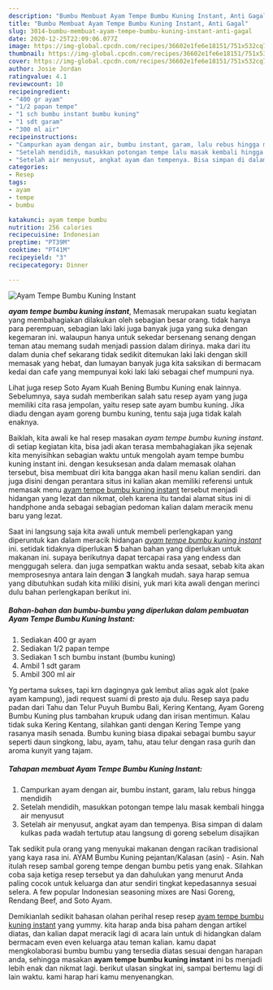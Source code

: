 ```yaml
---
description: "Bumbu Membuat Ayam Tempe Bumbu Kuning Instant, Anti Gagal"
title: "Bumbu Membuat Ayam Tempe Bumbu Kuning Instant, Anti Gagal"
slug: 3014-bumbu-membuat-ayam-tempe-bumbu-kuning-instant-anti-gagal
date: 2020-12-25T22:09:06.077Z
image: https://img-global.cpcdn.com/recipes/36602e1fe6e18151/751x532cq70/ayam-tempe-bumbu-kuning-instant-foto-resep-utama.jpg
thumbnail: https://img-global.cpcdn.com/recipes/36602e1fe6e18151/751x532cq70/ayam-tempe-bumbu-kuning-instant-foto-resep-utama.jpg
cover: https://img-global.cpcdn.com/recipes/36602e1fe6e18151/751x532cq70/ayam-tempe-bumbu-kuning-instant-foto-resep-utama.jpg
author: Josie Jordan
ratingvalue: 4.1
reviewcount: 10
recipeingredient:
- "400 gr ayam"
- "1/2 papan tempe"
- "1 sch bumbu instant bumbu kuning"
- "1 sdt garam"
- "300 ml air"
recipeinstructions:
- "Campurkan ayam dengan air, bumbu instant, garam, lalu rebus hingga mendidih"
- "Setelah mendidih, masukkan potongan tempe lalu masak kembali hingga air menyusut"
- "Setelah air menyusut, angkat ayam dan tempenya. Bisa simpan di dalam kulkas pada wadah tertutup atau langsung di goreng sebelum disajikan"
categories:
- Resep
tags:
- ayam
- tempe
- bumbu

katakunci: ayam tempe bumbu 
nutrition: 256 calories
recipecuisine: Indonesian
preptime: "PT39M"
cooktime: "PT41M"
recipeyield: "3"
recipecategory: Dinner

---
```



![Ayam Tempe Bumbu Kuning Instant](https://img-global.cpcdn.com/recipes/36602e1fe6e18151/751x532cq70/ayam-tempe-bumbu-kuning-instant-foto-resep-utama.jpg)

<b><i>ayam tempe bumbu kuning instant</i></b>, Memasak merupakan suatu kegiatan yang membahagiakan dilakukan oleh sebagian besar orang. tidak hanya para perempuan, sebagian laki laki juga banyak juga yang suka dengan kegemaran ini. walaupun hanya untuk sekedar bersenang senang dengan teman atau memang sudah menjadi passion dalam dirinya. maka dari itu dalam dunia chef sekarang tidak sedikit ditemukan laki laki dengan skill memasak yang hebat, dan lumayan banyak juga kita saksikan di bermacam kedai dan cafe yang mempunyai koki laki laki sebagai chef mumpuni nya.

Lihat juga resep Soto Ayam Kuah Bening Bumbu Kuning enak lainnya. Sebelumnya, saya sudah memberikan salah satu resep ayam yang juga memiliki cita rasa jempolan, yaitu resep sate ayam bumbu kuning. Jika diadu dengan ayam goreng bumbu kuning, tentu saja juga tidak kalah enaknya.

Baiklah, kita awali ke hal resep masakan <i>ayam tempe bumbu kuning instant</i>. di setiap kegiatan kita, bisa jadi akan terasa membahagiakan jika sejenak kita menyisihkan sebagian waktu untuk mengolah ayam tempe bumbu kuning instant ini. dengan kesuksesan anda dalam memasak olahan tersebut, bisa membuat diri kita bangga akan hasil menu kalian sendiri. dan juga disini dengan perantara situs ini kalian akan memiliki referensi untuk memasak menu <u>ayam tempe bumbu kuning instant</u> tersebut menjadi hidangan yang lezat dan nikmat, oleh karena itu tandai alamat situs ini di handphone anda sebagai sebagian pedoman kalian dalam meracik menu baru yang lezat.


Saat ini langsung saja kita awali untuk membeli perlengkapan yang diperuntuk kan dalam meracik hidangan <u><i>ayam tempe bumbu kuning instant</i></u> ini. setidak tidaknya diperlukan <b>5</b> bahan bahan yang diperlukan untuk makanan ini. supaya berikutnya dapat tercapai rasa yang endess dan menggugah selera. dan juga sempatkan waktu anda sesaat, sebab kita akan memprosesnya antara lain dengan <b>3</b> langkah mudah. saya harap semua yang dibutuhkan sudah kita miliki disini, yuk mari kita awali dengan merinci dulu bahan perlengkapan berikut ini.

<!--inarticleads1-->

##### Bahan-bahan dan bumbu-bumbu yang diperlukan dalam pembuatan Ayam Tempe Bumbu Kuning Instant:

1. Sediakan 400 gr ayam
1. Sediakan 1/2 papan tempe
1. Sediakan 1 sch bumbu instant (bumbu kuning)
1. Ambil 1 sdt garam
1. Ambil 300 ml air


Yg pertama sukses, tapi krn dagingnya gak lembut alias agak alot (pake ayam kampung), jadi request suami di presto aja dulu. Resep saya padu padan dari Tahu dan Telur Puyuh Bumbu Bali, Kering Kentang, Ayam Goreng Bumbu Kuning plus tambahan krupuk udang dan irisan mentimun. Kalau tidak suka Kering Kentang, silahkan ganti dengan Kering Tempe yang rasanya masih senada. Bumbu kuning biasa dipakai sebagai bumbu sayur seperti daun singkong, labu, ayam, tahu, atau telur dengan rasa gurih dan aroma kunyit yang tajam. 

<!--inarticleads2-->

##### Tahapan membuat Ayam Tempe Bumbu Kuning Instant:

1. Campurkan ayam dengan air, bumbu instant, garam, lalu rebus hingga mendidih
1. Setelah mendidih, masukkan potongan tempe lalu masak kembali hingga air menyusut
1. Setelah air menyusut, angkat ayam dan tempenya. Bisa simpan di dalam kulkas pada wadah tertutup atau langsung di goreng sebelum disajikan


Tak sedikit pula orang yang menyukai makanan dengan racikan tradisional yang kaya rasa ini. AYAM Bumbu Kuning pejantan/Kalasan (asin) - Asin. Nah itulah resep sambal goreng tempe dengan bumbu petis yang enak. Silahkan coba saja ketiga resep tersebut ya dan dahulukan yang menurut Anda paling cocok untuk keluarga dan atur sendiri tingkat kepedasannya sesuai selera. A few popular Indonesian seasoning mixes are Nasi Goreng, Rendang Beef, and Soto Ayam. 

Demikianlah sedikit bahasan olahan perihal resep resep <u>ayam tempe bumbu kuning instant</u> yang yummy. kita harap anda bisa paham dengan artikel diatas, dan kalian dapat meracik lagi di acara lain untuk di hidangkan dalam bermacam even even keluarga atau teman kalian. kamu dapat mengkolaborasi bumbu bumbu yang tersedia diatas sesuai dengan harapan anda, sehingga masakan <b>ayam tempe bumbu kuning instant</b> ini bs menjadi lebih enak dan nikmat lagi. berikut ulasan singkat ini, sampai bertemu lagi di lain waktu. kami harap hari kamu menyenangkan.
